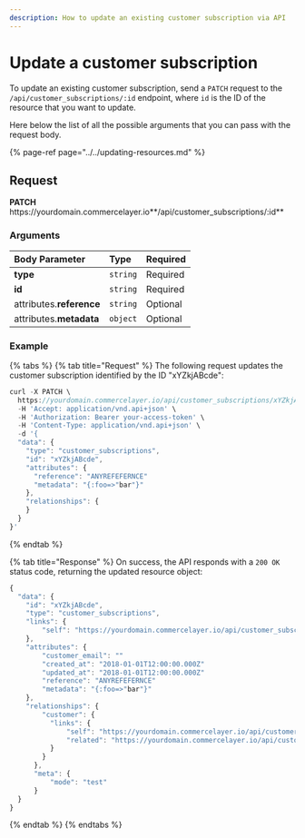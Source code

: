 ```yaml
---
description: How to update an existing customer subscription via API
---
```


# Update a customer subscription

To update an existing customer subscription, send a `PATCH` request to the `/api/customer_subscriptions/:id` endpoint, where `id` is the ID of the resource that you want to update.

Here below the list of all the possible arguments that you can pass with the request body.

{% page-ref page="../../updating-resources.md" %}

## Request

**PATCH** https://<i></i>yourdomain.commercelayer.io**/api/customer_subscriptions/:id**

### Arguments

| Body Parameter | Type | Required |
| :--- | :--- | :--- |
| **type** | `string` | Required |
| **id** | `string` | Required |
| attributes.**reference** | `string` | Optional |
| attributes.**metadata** | `object` | Optional |

### Example

{% tabs %}
{% tab title="Request" %}
The following request updates the customer subscription identified by the ID "xYZkjABcde":

```javascript
curl -X PATCH \
  https://yourdomain.commercelayer.io/api/customer_subscriptions/xYZkjABcde \
  -H 'Accept: application/vnd.api+json' \
  -H 'Authorization: Bearer your-access-token' \
  -H 'Content-Type: application/vnd.api+json' \
  -d '{
  "data": {
    "type": "customer_subscriptions",
    "id": "xYZkjABcde",
    "attributes": {
      "reference": "ANYREFEFERNCE"
      "metadata": "{:foo=>"bar"}"
    },
    "relationships": {
    }
  }
}'
```
{% endtab %}

{% tab title="Response" %}
On success, the API responds with a `200 OK` status code, returning the updated resource object:

```javascript
{
  "data": {
    "id": "xYZkjABcde",
    "type": "customer_subscriptions",
    "links": {
        "self": "https://yourdomain.commercelayer.io/api/customer_subscriptions/xYZkjABcde"
    },
    "attributes": {
        "customer_email": ""
        "created_at": "2018-01-01T12:00:00.000Z"
        "updated_at": "2018-01-01T12:00:00.000Z"
        "reference": "ANYREFEFERNCE"
        "metadata": "{:foo=>"bar"}"
    },
    "relationships": {
        "customer": {
          "links": {
              "self": "https://yourdomain.commercelayer.io/api/customer_subscriptions/xYZkjABcde/relationships/customer",
              "related": "https://yourdomain.commercelayer.io/api/customer_subscriptions/xYZkjABcde/customer"
          }
        }
      },
      "meta": {
          "mode": "test"
      }
  }
}
```
{% endtab %}
{% endtabs %}
